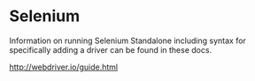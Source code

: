 # Selenium

Information on running Selenium Standalone including syntax for specifically adding a driver can be found in these docs.

<http://webdriver.io/guide.html>